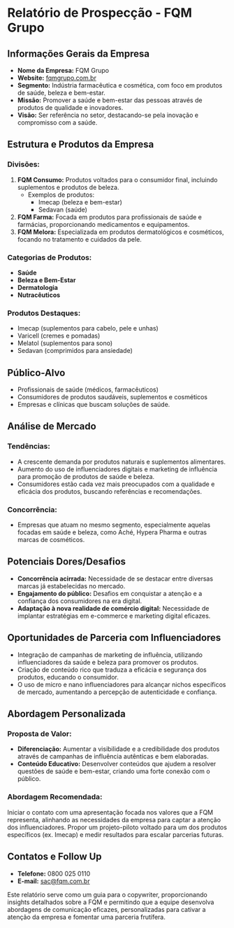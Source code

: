 # Relatório de Prospecção - FQM Grupo

## Informações Gerais da Empresa
- **Nome da Empresa:** FQM Grupo
- **Website:** [fqmgrupo.com.br](https://www.fqmgrupo.com.br)
- **Segmento:** Indústria farmacêutica e cosmética, com foco em produtos de saúde, beleza e bem-estar.
- **Missão:** Promover a saúde e bem-estar das pessoas através de produtos de qualidade e inovadores.
- **Visão:** Ser referência no setor, destacando-se pela inovação e compromisso com a saúde.

## Estrutura e Produtos da Empresa
### Divisões:
1. **FQM Consumo:** Produtos voltados para o consumidor final, incluindo suplementos e produtos de beleza.
   - Exemplos de produtos: 
     - Imecap (beleza e bem-estar)
     - Sedavan (saúde)
2. **FQM Farma:** Focada em produtos para profissionais de saúde e farmácias, proporcionando medicamentos e equipamentos.
3. **FQM Melora:** Especializada em produtos dermatológicos e cosméticos, focando no tratamento e cuidados da pele.

### Categorias de Produtos:
- **Saúde**
- **Beleza e Bem-Estar**
- **Dermatologia**
- **Nutracêuticos**

### Produtos Destaques:
- Imecap (suplementos para cabelo, pele e unhas)
- Varicell (cremes e pomadas)
- Melatol (suplementos para sono)
- Sedavan (comprimidos para ansiedade)

## Público-Alvo
- Profissionais de saúde (médicos, farmacêuticos)
- Consumidores de produtos saudáveis, suplementos e cosméticos
- Empresas e clínicas que buscam soluções de saúde.

## Análise de Mercado
### Tendências:
- A crescente demanda por produtos naturais e suplementos alimentares.
- Aumento do uso de influenciadores digitais e marketing de influência para promoção de produtos de saúde e beleza.
- Consumidores estão cada vez mais preocupados com a qualidade e eficácia dos produtos, buscando referências e recomendações.

### Concorrência:
- Empresas que atuam no mesmo segmento, especialmente aquelas focadas em saúde e beleza, como Aché, Hypera Pharma e outras marcas de cosméticos.

## Potenciais Dores/Desafios
- **Concorrência acirrada:** Necessidade de se destacar entre diversas marcas já estabelecidas no mercado.
- **Engajamento do público:** Desafios em conquistar a atenção e a confiança dos consumidores na era digital.
- **Adaptação à nova realidade de comércio digital:** Necessidade de implantar estratégias em e-commerce e marketing digital eficazes.

## Oportunidades de Parceria com Influenciadores
- Integração de campanhas de marketing de influência, utilizando influenciadores da saúde e beleza para promover os produtos.
- Criação de conteúdo rico que traduza a eficácia e segurança dos produtos, educando o consumidor.
- O uso de micro e nano influenciadores para alcançar nichos específicos de mercado, aumentando a percepção de autenticidade e confiança.

## Abordagem Personalizada
### Proposta de Valor:
- **Diferenciação:** Aumentar a visibilidade e a credibilidade dos produtos através de campanhas de influência autênticas e bem elaboradas.
- **Conteúdo Educativo:** Desenvolver conteúdos que ajudem a resolver questões de saúde e bem-estar, criando uma forte conexão com o público.

### Abordagem Recomendada:
Iniciar o contato com uma apresentação focada nos valores que a FQM representa, alinhando as necessidades da empresa para captar a atenção dos influenciadores. Propor um projeto-piloto voltado para um dos produtos específicos (ex. Imecap) e medir resultados para escalar parcerias futuras.

## Contatos e Follow Up
- **Telefone:** 0800 025 0110
- **E-mail:** sac@fqm.com.br

Este relatório serve como um guia para o copywriter, proporcionando insights detalhados sobre a FQM e permitindo que a equipe desenvolva abordagens de comunicação eficazes, personalizadas para cativar a atenção da empresa e fomentar uma parceria frutífera.